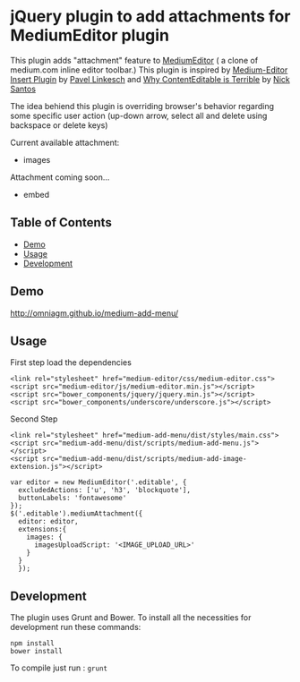 jQuery plugin to add attachments for MediumEditor plugin
===============
This plugin adds "attachment" feature to [MediumEditor](https://github.com/daviferreira/medium-editor) ( a clone of medium.com inline editor toolbar.) This plugin is inspired by [Medium-Editor Insert Plugin](https://github.com/orthes/medium-editor-insert-plugin) by [Pavel Linkesch](https://github.com/orthes) and [Why ContentEditable is Terrible](https://medium.com/medium-eng/why-contenteditable-is-terrible-122d8a40e480) by [Nick Santos](https://medium.com/@nicksantos)

The idea behiend this plugin is overriding browser's behavior regarding some specific user action (up-down arrow, select all and delete using backspace or delete keys)

Current available attachment:
- images
 

Attachment coming soon...
- embed

## Table of Contents

- [Demo](#demo)
- [Usage](#usage)
- [Development](#development)

## <a name="demo"></a>Demo
http://omniagm.github.io/medium-add-menu/

## <a name="usage"></a>Usage
First step load the dependencies
```
<link rel="stylesheet" href="medium-editor/css/medium-editor.css">
<script src="medium-editor/js/medium-editor.min.js"></script>
<script src="bower_components/jquery/jquery.min.js"></script>
<script src="bower_components/underscore/underscore.js"></script>
```
Second Step
```
<link rel="stylesheet" href="medium-add-menu/dist/styles/main.css">
<script src="medium-add-menu/dist/scripts/medium-add-menu.js"></script>
<script src="medium-add-menu/dist/scripts/medium-add-image-extension.js"></script>
```

```
var editor = new MediumEditor('.editable', {
  excludedActions: ['u', 'h3', 'blockquote'],
  buttonLabels: 'fontawesome'
});
$('.editable').mediumAttachment({
  editor: editor,
  extensions:{
    images: {
      imagesUploadScript: '<IMAGE_UPLOAD_URL>'
    }
  }
  });
```
## <a name="development"></a>Development

The plugin uses Grunt and Bower. To install all the necessities for development run these commands:
```
npm install
bower install
```
To compile just run : ```grunt```
